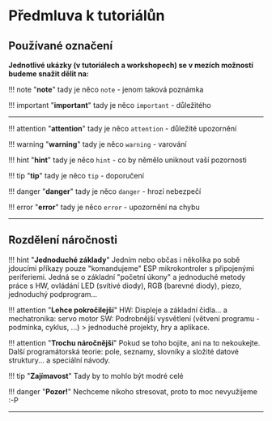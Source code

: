 # Předmluva k tutoriálůn

## Používané označení

**Jednotlivé ukázky (v tutoriálech a workshopech) se v mezích možností budeme snažit dělit na:**

!!! note "**note**"
    tady je něco `note` - jenom taková poznámka

!!! important "**important**"
    tady je něco `important` - důležitého

---

!!! attention "**attention**"
    tady je něco `attention` - důležité upozornění

!!! warning "**warning**"
    tady je něco `warning` - varování

!!! hint "**hint**"
    tady je něco `hint` - co by němělo uniknout vaší pozornosti

!!! tip "**tip**"
    tady je něco `tip` - doporučení

!!! danger "**danger**"
    tady je něco `danger` - hrozí nebezpečí

!!! error "**error**"
    tady je něco `error` - upozornění na chybu

---

## Rozdělení náročnosti

!!! hint "**Jednoduché základy**"
      Jedním nebo občas i několika po sobě jdoucími příkazy pouze "komandujeme" ESP mikrokontroler s připojenými periferiemi. Jedná se o základní  "početní úkony" a jednoduché metody práce s HW, ovládání LED (svítivé diody), RGB (barevné diody), piezo, jednoduchý podprogram... 


!!! attention "**Lehce pokročilejší**"
      HW: Displeje a základní čidla... a mechatronika: servo motor 
      SW: Podrobnější vysvětlení  (větvení programu - podmínka, cyklus, ...) > jednoduché projekty, hry a aplikace.


!!! attention "**Trochu náročnější**"
      Pokud se toho bojíte, ani na to nekoukejte. Další programátorská teorie: pole, seznamy, slovníky a složité datové struktury... a speciální návody.


!!! tip "**Zajímavost**"
      Tady by to mohlo být modré celé


!!! danger "**Pozor!**"
      Nechceme nikoho stresovat, proto to moc nevyužijeme :-P

---